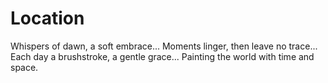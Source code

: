# Location
Whispers of dawn, a soft embrace... 
Moments linger, then leave no trace... 
Each day a brushstroke, a gentle grace... 
Painting the world with time and space.
